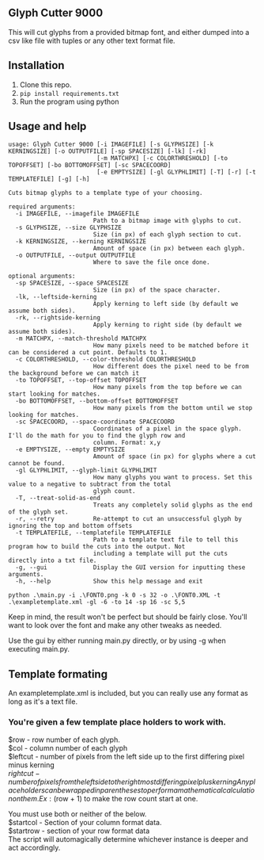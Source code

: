## Glyph Cutter 9000
This will cut glyphs from a provided bitmap font, and either dumped into a csv like file with tuples or any other text format file.

## Installation
1. Clone this repo.
2. `pip install requirements.txt`
3. Run the program using python


## Usage and help
```
usage: Glyph Cutter 9000 [-i IMAGEFILE] [-s GLYPHSIZE] [-k KERNINGSIZE] [-o OUTPUTFILE] [-sp SPACESIZE] [-lk] [-rk]
                         [-m MATCHPX] [-c COLORTHRESHOLD] [-to TOPOFFSET] [-bo BOTTOMOFFSET] [-sc SPACECOORD]
                         [-e EMPTYSIZE] [-gl GLYPHLIMIT] [-T] [-r] [-t TEMPLATEFILE] [-g] [-h]

Cuts bitmap glyphs to a template type of your choosing.

required arguments:
  -i IMAGEFILE, --imagefile IMAGEFILE
                        Path to a bitmap image with glyphs to cut.
  -s GLYPHSIZE, --size GLYPHSIZE
                        Size (in px) of each glyph section to cut.
  -k KERNINGSIZE, --kerning KERNINGSIZE
                        Amount of space (in px) between each glyph.
  -o OUTPUTFILE, --output OUTPUTFILE
                        Where to save the file once done.

optional arguments:
  -sp SPACESIZE, --space SPACESIZE
                        Size (in px) of the space character.
  -lk, --leftside-kerning
                        Apply kerning to left side (by default we assume both sides).
  -rk, --rightside-kerning
                        Apply kerning to right side (by default we assume both sides).
  -m MATCHPX, --match-threshold MATCHPX
                        How many pixels need to be matched before it can be considered a cut point. Defaults to 1.
  -c COLORTHRESHOLD, --color-threshold COLORTHRESHOLD
                        How different does the pixel need to be from the background before we can match it
  -to TOPOFFSET, --top-offset TOPOFFSET
                        How many pixels from the top before we can start looking for matches.
  -bo BOTTOMOFFSET, --bottom-offset BOTTOMOFFSET
                        How many pixels from the bottom until we stop looking for matches.
  -sc SPACECOORD, --space-coordinate SPACECOORD
                        Coordinates of a pixel in the space glyph. I'll do the math for you to find the glyph row and
                        column. Format: x,y
  -e EMPTYSIZE, --empty EMPTYSIZE
                        Amount of space (in px) for glyphs where a cut cannot be found.
  -gl GLYPHLIMIT, --glyph-limit GLYPHLIMIT
                        How many glyphs you want to process. Set this value to a negative to subtract from the total
                        glyph count.
  -T, --treat-solid-as-end
                        Treats any completely solid glyphs as the end of the glyph set.
  -r, --retry           Re-attempt to cut an unsuccessful glyph by ignoring the top and bottom offsets
  -t TEMPLATEFILE, --templatefile TEMPLATEFILE
                        Path to a template text file to tell this program how to build the cuts into the output. Not
                        including a template will put the cuts directly into a txt file.
  -g, --gui             Display the GUI version for inputting these arguments.
  -h, --help            Show this help message and exit
```

`python .\main.py -i .\FONT0.png -k 0 -s 32 -o .\FONT0.XML -t .\exampletemplate.xml -gl -6 -to 14 -sp 16 -sc 5,5`  

Keep in mind, the result won't be perfect but should be fairly close. You'll want to look over the font and make any other tweaks as needed.  

Use the gui by either running main.py directly, or by using -g when executing main.py.

## Template formating
An exampletemplate.xml is included, but you can really use any format as long as it's a text file.
### You're given a few template place holders to work with.
$row - row number of each glyph.  
$col - column number of each glyph  
$leftcut - number of pixels from the left side up to the first differing pixel minus kerning  
$rightcut - number of pixels from the left side to the right most differing pixel plus kerning
Any placeholders can be wrapped in parentheses to perform a mathematical calculation on them.  
Ex: ($row + 1) to make the row count start at one.
  
You must use both or neither of the below.  
$startcol - Section of your column format data.  
$startrow - section of your row format data  
The script will automagically determine whichever instance is deeper and act accordingly.